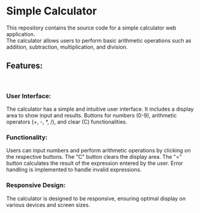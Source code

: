 <h1>Simple Calculator</h1>
This repository contains the source code for a simple calculator web application.<br/> The calculator allows users to perform basic arithmetic operations such as addition, subtraction, multiplication, and division.

<h2>Features:</h2><br />
<h3>User Interface:</h3>

The calculator has a simple and intuitive user interface.
It includes a display area to show input and results.
Buttons for numbers (0-9), arithmetic operators (+, -, *, /), and clear (C) functionalities.<br/>

<h3>Functionality:</h3>

Users can input numbers and perform arithmetic operations by clicking on the respective buttons.
The "C" button clears the display area.
The "=" button calculates the result of the expression entered by the user.
Error handling is implemented to handle invalid expressions.

<h3>Responsive Design:</h3>

The calculator is designed to be responsive, ensuring optimal display on various devices and screen sizes.
